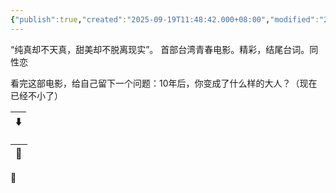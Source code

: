 ```yaml
---
{"publish":true,"created":"2025-09-19T11:48:42.000+08:00","modified":"2025-09-19T11:48:42.000+08:00","cssclasses":""}
---
```


“纯真却不天真，甜美却不脱离现实”。
首部台湾青春电影。精彩，结尾台词。同性恋

看完这部电影，给自己留下一个问题：10年后，你变成了什么样的大人？（现在已经不小了）

| ⬇️ |
| -- |


| 🔗 |
| -- |


🌴